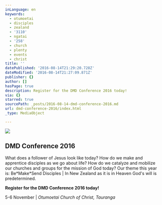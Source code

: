 ```yaml
---
inLanguage: en
keywords:
  - otumoetai
  - disciples
  - zealand
  - '3110'
  - ngatai
  - '258'
  - church
  - plenty
  - events
  - christ
title: ''
datePublished: '2016-08-14T21:29:20.728Z'
dateModified: '2016-08-14T21:27:09.871Z'
publisher: {}
author: []
hasPage: true
description: Register for the DMD Conference 2016 today!
via: {}
starred: true
sourcePath: _posts/2016-08-14-dmd-conference-2016.md
url: dmd-conference-2016/index.html
_type: MediaObject

---
```

![](https://the-grid-user-content.s3-us-west-2.amazonaws.com/2355ce3b-c4ee-40ae-b847-b539a4a61395.png)

<article style=""><h1>DMD Conference 2016</h1><p>What does a follower of Jesus look like today? How do we make and apprentice disciples as we go about life? How do we catalyze and mobilize our churches and groups for the mission of God today? Our theme this year is: Be*Make*Send Disciples | In New Zealand as it is in Heaven God's will is predetermined.</p></article>

**Register for the DMD Conference 2016 today!**

5-6 November | _Otumoetai Church of Christ, Tauranga_